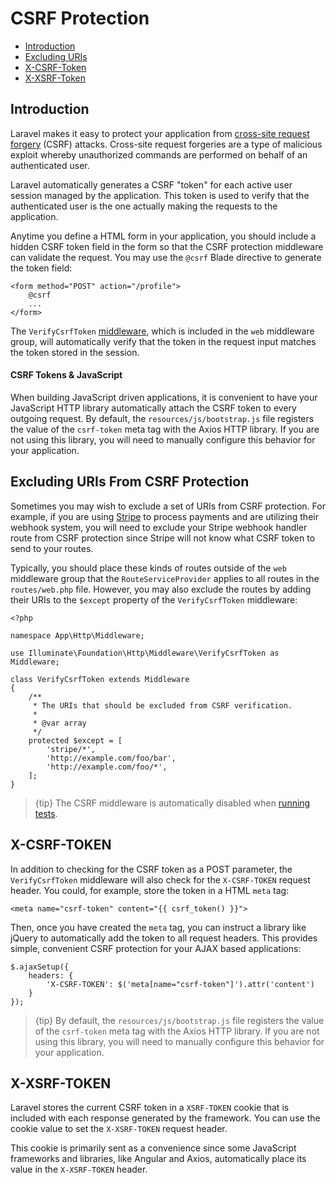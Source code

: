# CSRF Protection

- [Introduction](#introduction)
- [Excluding URIs](#excluding-uris)
- [X-CSRF-Token](#x-csrf-token)
- [X-XSRF-Token](#x-xsrf-token)

<a name="introduction"></a>
## Introduction

Laravel makes it easy to protect your application from [cross-site request forgery](https://en.wikipedia.org/wiki/Cross-site_request_forgery) (CSRF) attacks. Cross-site request forgeries are a type of malicious exploit whereby unauthorized commands are performed on behalf of an authenticated user.

Laravel automatically generates a CSRF "token" for each active user session managed by the application. This token is used to verify that the authenticated user is the one actually making the requests to the application.

Anytime you define a HTML form in your application, you should include a hidden CSRF token field in the form so that the CSRF protection middleware can validate the request. You may use the `@csrf` Blade directive to generate the token field:

    <form method="POST" action="/profile">
        @csrf
        ...
    </form>

The `VerifyCsrfToken` [middleware](/docs/{{version}}/middleware), which is included in the `web` middleware group, will automatically verify that the token in the request input matches the token stored in the session.

#### CSRF Tokens & JavaScript

When building JavaScript driven applications, it is convenient to have your JavaScript HTTP library automatically attach the CSRF token to every outgoing request. By default, the `resources/js/bootstrap.js` file registers the value of the `csrf-token` meta tag with the Axios HTTP library. If you are not using this library, you will need to manually configure this behavior for your application.

<a name="excluding-uris"></a>
## Excluding URIs From CSRF Protection

Sometimes you may wish to exclude a set of URIs from CSRF protection. For example, if you are using [Stripe](https://stripe.com) to process payments and are utilizing their webhook system, you will need to exclude your Stripe webhook handler route from CSRF protection since Stripe will not know what CSRF token to send to your routes.

Typically, you should place these kinds of routes outside of the `web` middleware group that the `RouteServiceProvider` applies to all routes in the `routes/web.php` file. However, you may also exclude the routes by adding their URIs to the `$except` property of the `VerifyCsrfToken` middleware:

    <?php

    namespace App\Http\Middleware;

    use Illuminate\Foundation\Http\Middleware\VerifyCsrfToken as Middleware;

    class VerifyCsrfToken extends Middleware
    {
        /**
         * The URIs that should be excluded from CSRF verification.
         *
         * @var array
         */
        protected $except = [
            'stripe/*',
            'http://example.com/foo/bar',
            'http://example.com/foo/*',
        ];
    }

> {tip} The CSRF middleware is automatically disabled when [running tests](/docs/{{version}}/testing).

<a name="x-csrf-token"></a>
## X-CSRF-TOKEN

In addition to checking for the CSRF token as a POST parameter, the `VerifyCsrfToken` middleware will also check for the `X-CSRF-TOKEN` request header. You could, for example, store the token in a HTML `meta` tag:

    <meta name="csrf-token" content="{{ csrf_token() }}">

Then, once you have created the `meta` tag, you can instruct a library like jQuery to automatically add the token to all request headers. This provides simple, convenient CSRF protection for your AJAX based applications:

    $.ajaxSetup({
        headers: {
            'X-CSRF-TOKEN': $('meta[name="csrf-token"]').attr('content')
        }
    });

> {tip} By default, the `resources/js/bootstrap.js` file registers the value of the `csrf-token` meta tag with the Axios HTTP library. If you are not using this library, you will need to manually configure this behavior for your application.

<a name="x-xsrf-token"></a>
## X-XSRF-TOKEN

Laravel stores the current CSRF token in a `XSRF-TOKEN` cookie that is included with each response generated by the framework. You can use the cookie value to set the `X-XSRF-TOKEN` request header.

This cookie is primarily sent as a convenience since some JavaScript frameworks and libraries, like Angular and Axios, automatically place its value in the `X-XSRF-TOKEN` header.
